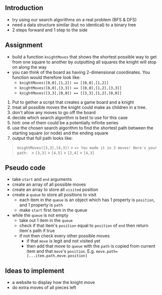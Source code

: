 ## Introduction

- try using our search algorithms on a real problem (BFS & DFS)
- need a data structure similar (but no identical) to a binary tree
- 2 steps forward and 1 step to the side

## Assignment

- build a function `knightMoves` that shows the shortest possible way to get from one square to another by outputting all squares the knight will stop on along the way
- you can think of the board as having 2-dimensional coordinates. You function would therefore look like:
  - `knightMoves([0,0],[1,2]) == [[0,0],[1,2]]`
  - `knightMoves([0,0],[3,3]) == [[0,0],[1,2],[3,3]]`
  - `knightMoves([3,3],[0,0]) == [[3,3],[1,2],[0,0]]`

1. Put to gether a script that creates a game board and a knight
2. treat all possible moves the knight could make as children in a tree.
3. don't allow any moves to go off the board
4. decide which search algorithm is best to use for this case
5. hint: one of them could be a potentially infinite series
6. use the chosen search algorithm to find the shortest path between the starting square (or node) and the ending square
7. output that full path looks like:

> `knightMoves([3,3],[4,3])` > `=> You made it in 3 moves! Here's your path: ` > `[3,3]` > `[4,5]` > `[2,4]` > `[4,3]`

## Pseudo code

- take `start` and `end` arguments
- create an array of all possible moves
- create an array to store all `visited` position
- create a `queue` to store all positions to visit
  - each item in the `queue` is an object which has 1 property is `position`, and 1 property is `path`
  - make `start` first item in the queue
- while the `queue` is not empty
  - take out 1 item in the `queue`
  - check if that item's `position` equal to `position` of `end` then return item's path if true
  - if not then check every other possible moves
    - if that `move` is legit and not visited yet
    - then add that move to `queue` with the `path` is copied from current item and that `move`'s `position`. E.g. `move.path=[...item.path,move.position]`

## Ideas to implement

- a website to display how the knight move
- do extra moves of all pieces left
